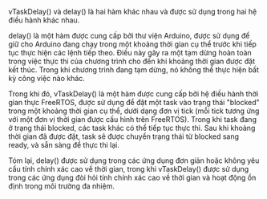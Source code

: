 vTaskDelay() và delay() là hai hàm khác nhau và được sử dụng trong hai hệ điều hành khác nhau.

delay() là một hàm được cung cấp bởi thư viện Arduino, được sử dụng để giữ cho Arduino đang chạy trong một khoảng thời gian cụ thể trước khi tiếp tục thực hiện các lệnh tiếp theo. Điều này gây ra một tạm dừng hoàn toàn trong việc thực thi của chương trình cho đến khi khoảng thời gian được đặt kết thúc. Trong khi chương trình đang tạm dừng, nó không thể thực hiện bất kỳ công việc nào khác.

Trong khi đó, vTaskDelay() là một hàm được cung cấp bởi hệ điều hành thời gian thực FreeRTOS, được sử dụng để đặt một task vào trạng thái "blocked" trong một khoảng thời gian cụ thể, dưới dạng đơn vị tick (mỗi tick tương ứng với một đơn vị thời gian được cấu hình trên FreeRTOS). Trong khi task đang ở trạng thái blocked, các task khác có thể tiếp tục thực thi. Sau khi khoảng thời gian đã được đặt, task sẽ được chuyển trạng thái từ blocked sang ready, và sẵn sàng để thực thi lại.

Tóm lại, delay() được sử dụng trong các ứng dụng đơn giản hoặc không yêu cầu tính chính xác cao về thời gian, trong khi vTaskDelay() được sử dụng trong các ứng dụng đòi hỏi tính chính xác cao về thời gian và hoạt động ổn định trong môi trường đa nhiệm.